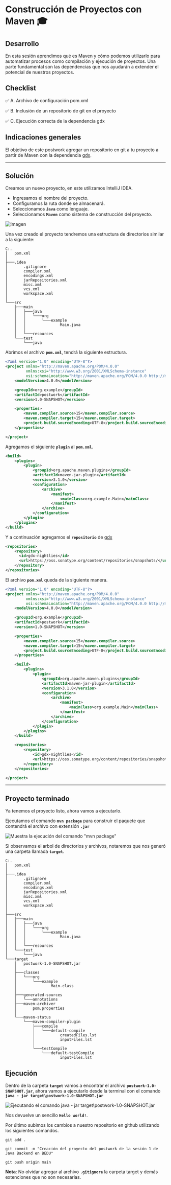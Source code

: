 # Construcción de Proyectos con Maven :mortar_board:

## Desarrollo

En esta sesión aprendimos qué es Maven y cómo podemos utilizarlo para automatizar procesos como compilación y ejecución de proyectos. Una parte fundamental son las dependencias que nos ayudarán a extender el potencial de nuestros proyectos.

## Checklist

:white_check_mark: A. Archivo de configuración pom.xml		

:white_check_mark: B. Inclusión de un repositorio de git en el proyecto	

:white_check_mark: C. Ejecución correcta de la dependencia gdx

## Indicaciones generales

El objetivo de este postwork agregar un repositorio en git a tu proyecto a partir de Maven con la dependencia [gdx](https://libgdx.com/wiki/articles/maven-integration).

___

## **Solución**

Creamos un nuevo proyecto, en este utilizamos IntelliJ IDEA.

- Ingresamos el nombre del proyecto.
- Configuramos la ruta donde se almacenará.
- Seleccionamos **`Java`** como lenguaje.
- Seleccionamos **`Maven`** como sistema de construcción del proyecto.

![Imagen](../image/pw_01.png)

Una vez creado el proyecto tendremos una estructura de directorios similar a la siguiente:

```
C:.
│   pom.xml
│
├───.idea
│       .gitignore
│       compiler.xml
│       encodings.xml
│       jarRepositories.xml
│       misc.xml
│       vcs.xml
│       workspace.xml
│
└───src
    ├───main
    │   ├───java
    │   │   └───org
    │   │       └───example
    │   │               Main.java
    │   │
    │   └───resources
    └───test
        └───java
```

Abrimos el archivo **`pom.xml`**, tendrá la siguiente estructura.

```xml
<?xml version="1.0" encoding="UTF-8"?>
<project xmlns="http://maven.apache.org/POM/4.0.0"
         xmlns:xsi="http://www.w3.org/2001/XMLSchema-instance"
         xsi:schemaLocation="http://maven.apache.org/POM/4.0.0 http://maven.apache.org/xsd/maven-4.0.0.xsd">
    <modelVersion>4.0.0</modelVersion>

    <groupId>org.example</groupId>
    <artifactId>postwork</artifactId>
    <version>1.0-SNAPSHOT</version>

    <properties>
        <maven.compiler.source>15</maven.compiler.source>
        <maven.compiler.target>15</maven.compiler.target>
        <project.build.sourceEncoding>UTF-8</project.build.sourceEncoding>
    </properties>

</project>
```

Agregamos el siguiente **`plugin`** al **`pom.xml`**.

```xml
<build>
    <plugins>
        <plugin>
            <groupId>org.apache.maven.plugins</groupId>
            <artifactId>maven-jar-plugin</artifactId>
            <version>3.1.0</version>
            <configuration>
                <archive>
                    <manifest>
                        <mainClass>org.example.Main</mainClass>
                    </manifest>
                </archive>
            </configuration>
        </plugin>
    </plugins>
</build>
```

Y a continuación agregamos el **`repositorio`** de [gdx](https://libgdx.com/wiki/articles/maven-integration)

```xml
<repositories>
    <repository>
      <id>gdx-nightlies</id>
      <url>https://oss.sonatype.org/content/repositories/snapshots/</url>
    </repository>
</repositories>
```

El archivo **`pom.xml`** queda de la siguiente manera.

```xml
<?xml version="1.0" encoding="UTF-8"?>
<project xmlns="http://maven.apache.org/POM/4.0.0"
         xmlns:xsi="http://www.w3.org/2001/XMLSchema-instance"
         xsi:schemaLocation="http://maven.apache.org/POM/4.0.0 http://maven.apache.org/xsd/maven-4.0.0.xsd">
    <modelVersion>4.0.0</modelVersion>

    <groupId>org.example</groupId>
    <artifactId>postwork</artifactId>
    <version>1.0-SNAPSHOT</version>

    <properties>
        <maven.compiler.source>15</maven.compiler.source>
        <maven.compiler.target>15</maven.compiler.target>
        <project.build.sourceEncoding>UTF-8</project.build.sourceEncoding>
    </properties>

    <build>
        <plugins>
            <plugin>
                <groupId>org.apache.maven.plugins</groupId>
                <artifactId>maven-jar-plugin</artifactId>
                <version>3.1.0</version>
                <configuration>
                    <archive>
                        <manifest>
                            <mainClass>org.example.Main</mainClass>
                        </manifest>
                    </archive>
                </configuration>
            </plugin>
        </plugins>
    </build>

    <repositories>
        <repository>
            <id>gdx-nightlies</id>
            <url>https://oss.sonatype.org/content/repositories/snapshots/</url>
        </repository>
    </repositories>

</project>
```
___

## Proyecto terminado

Ya tenemos el proyecto listo, ahora vamos a ejecutarlo.

Ejecutamos el comando **`mvn package`** para construir el paquete que contendrá el archivo  con extensión **`.jar`**

![Muestra la ejecución del comando "mvn package"](../image/pw_02.png)

Si observamos el arbol de directorios y archivos, notaremos que nos generó una carpeta llamada **`target`**.

```
C:.
│   pom.xml
│
├───.idea
│       .gitignore
│       compiler.xml
│       encodings.xml
│       jarRepositories.xml
│       misc.xml
│       vcs.xml
│       workspace.xml
│
├───src
│   ├───main
│   │   ├───java
│   │   │   └───org
│   │   │       └───example
│   │   │               Main.java
│   │   │
│   │   └───resources
│   └───test
│       └───java
└───target
    │   postwork-1.0-SNAPSHOT.jar
    │
    ├───classes
    │   └───org
    │       └───example
    │               Main.class
    │
    ├───generated-sources
    │   └───annotations
    ├───maven-archiver
    │       pom.properties
    │
    └───maven-status
        └───maven-compiler-plugin
            ├───compile
            │   └───default-compile
            │           createdFiles.lst
            │           inputFiles.lst
            │
            └───testCompile
                └───default-testCompile
                        inputFiles.lst
```
## Ejecución

Dentro de la carpeta **`target`** vamos a encontrar el archivo **`postwork-1.0-SNAPSHOT.jar`**, ahora vamos a ejecutarlo desde la terminal con el comando **`java - jar target\postwork-1.0-SNAPSHOT.jar`**

![Ejecutando el comando java - jar target\postwork-1.0-SNAPSHOT.jar](../image/pw_03.png)

Nos devuelve un sencillo **`Hello world!`**.

Por último subimos los cambios a nuestro repositorio en github utilizando los siguientes comandos.

```
git add .

git commit -m "Creación del proyecto del postwork de la sesión 1 de Java Backend en BEDU"

git push origin main
```

**Nota**: No olvidar agregar al archivo **`.gitignore`** la carpeta target y demás extenciones que no son necesarias.